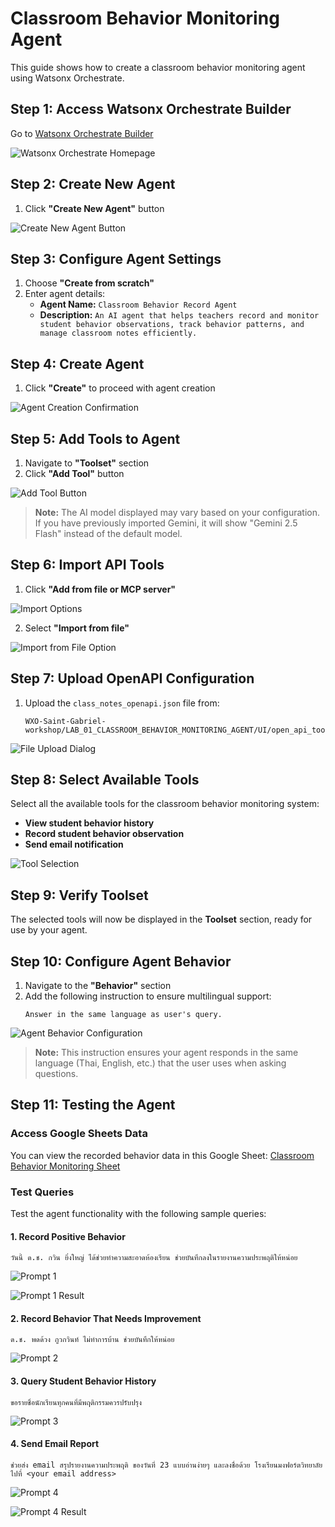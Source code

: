 # Classroom Behavior Monitoring Agent

This guide shows how to create a classroom behavior monitoring agent using Watsonx Orchestrate.

## Step 1: Access Watsonx Orchestrate Builder

Go to [Watsonx Orchestrate Builder](https://orchestrate.ibm.com)

![Watsonx Orchestrate Homepage](UI/images/watsonx-orchestrate-homepage.png)

## Step 2: Create New Agent

1. Click **"Create New Agent"** button

![Create New Agent Button](UI/images/create-new-agent-button.png)

## Step 3: Configure Agent Settings

1. Choose **"Create from scratch"**
2. Enter agent details:
   - **Agent Name:** `Classroom Behavior Record Agent`
   - **Description:** `An AI agent that helps teachers record and monitor student behavior observations, track behavior patterns, and manage classroom notes efficiently.`

## Step 4: Create Agent

1. Click **"Create"** to proceed with agent creation

![Agent Creation Confirmation](UI/images/agent-creation-confirmation.png)

## Step 5: Add Tools to Agent

1. Navigate to **"Toolset"** section
2. Click **"Add Tool"** button

![Add Tool Button](UI/images/add-tool-button.png)

> **Note:** The AI model displayed may vary based on your configuration. If you have previously imported Gemini, it will show "Gemini 2.5 Flash" instead of the default model.

## Step 6: Import API Tools

1. Click **"Add from file or MCP server"**

![Import Options](UI/images/import-options.png)

2. Select **"Import from file"**

![Import from File Option](UI/images/import-from-file-option.png)

## Step 7: Upload OpenAPI Configuration

1. Upload the `class_notes_openapi.json` file from:
   ```
   WXO-Saint-Gabriel-workshop/LAB_01_CLASSROOM_BEHAVIOR_MONITORING_AGENT/UI/open_api_tools/
   ```

![File Upload Dialog](UI/images/file-upload-dialog.png)

## Step 8: Select Available Tools

Select all the available tools for the classroom behavior monitoring system:

- **View student behavior history**
- **Record student behavior observation** 
- **Send email notification**

![Tool Selection](UI/images/tool-selection.png)

## Step 9: Verify Toolset

The selected tools will now be displayed in the **Toolset** section, ready for use by your agent.

## Step 10: Configure Agent Behavior

1. Navigate to the **"Behavior"** section
2. Add the following instruction to ensure multilingual support:
   ```
   Answer in the same language as user's query.
   ```

![Agent Behavior Configuration](UI/images/agent-behavior-configuration.png)

> **Note:** This instruction ensures your agent responds in the same language (Thai, English, etc.) that the user uses when asking questions.

## Step 11: Testing the Agent

### Access Google Sheets Data

You can view the recorded behavior data in this Google Sheet:
[Classroom Behavior Monitoring Sheet](https://docs.google.com/spreadsheets/d/1kH5pafULRdw1rZ2YaRhNLkxZizVrxQDcWa3uIyL9ADw/edit?usp=sharing)

### Test Queries

Test the agent functionality with the following sample queries:

#### 1. Record Positive Behavior
```
วันนี้ ด.ช. กวิน ยิ่งใหญ่ ได้ช่วยทำความสะอาดห้องเรียน ช่วยบันทึกลงในรายงานความประพฤติให้หน่อย
```

![Prompt 1](UI/images/prompt1.png)

![Prompt 1 Result](UI/images/prompt1result.png)

#### 2. Record Behavior That Needs Improvement
```
ด.ช. พดด้วง กูวกวินท์ ไม่ทำการบ้าน ช่วยบันทึกให้หน่อย
```

![Prompt 2](UI/images/prompt2.png)

#### 3. Query Student Behavior History
```
ขอรายชื่อนักเรียนทุกคนที่มีพฤติกรรมควรปรับปรุง
```

![Prompt 3](UI/images/prompt3.png)

#### 4. Send Email Report
```
ช่วยส่ง email สรุปรายงานความประพฤติ ของวันที่ 23 แบบอ่านง่ายๆ และลงชื่อด้วย โรงเรียนมงฟอร์ตวิทยาลัย ไปที่ <your email address>
```

![Prompt 4](UI/images/prompt4.png)

![Prompt 4 Result](UI/images/prompt4result.png)
